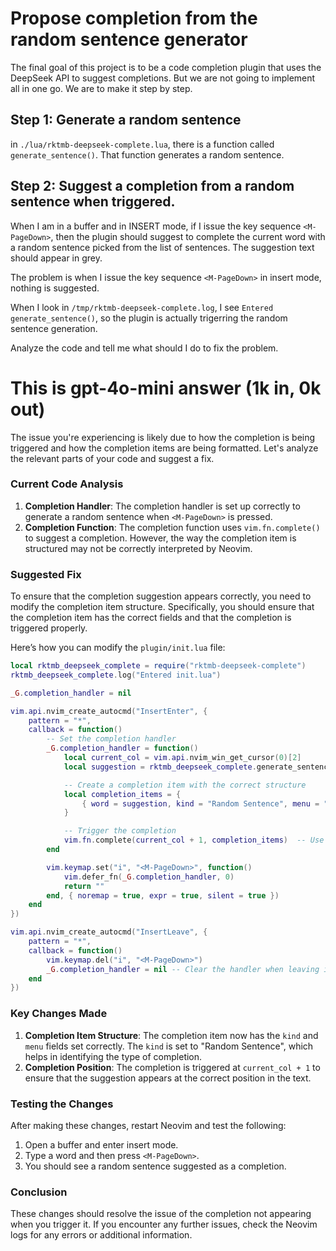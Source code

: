 # Propose completion from the random sentence generator

The final goal of this project is to be a code completion plugin that uses the DeepSeek API to suggest completions.
But we are not going to implement all in one go.
We are to make it step by step.

## Step 1: Generate a random sentence

in `./lua/rktmb-deepseek-complete.lua`, there is a function called `generate_sentence()`.
That function generates a random sentence.

## Step 2: Suggest a completion from a random sentence when triggered.

When I am in a buffer and in INSERT mode, if I issue the key sequence `<M-PageDown>`,
then the plugin should suggest to complete the current word with a random sentence 
picked from the list of sentences. The suggestion text should appear in grey.

The problem is when I issue the key sequence `<M-PageDown>` in insert mode, nothing is suggested.

When I look in `/tmp/rktmb-deepseek-complete.log`, I see `Entered generate_sentence()`, so the plugin is actually trigerring the random sentence generation.

Analyze the code and tell me what should I do to fix the problem.



# This is gpt-4o-mini answer (1k in, 0k out)

The issue you're experiencing is likely due to how the completion is being triggered and how the completion items are being formatted. Let's analyze the relevant parts of your code and suggest a fix.

### Current Code Analysis

1. **Completion Handler**: The completion handler is set up correctly to generate a random sentence when `<M-PageDown>` is pressed.
2. **Completion Function**: The completion function uses `vim.fn.complete()` to suggest a completion. However, the way the completion item is structured may not be correctly interpreted by Neovim.

### Suggested Fix

To ensure that the completion suggestion appears correctly, you need to modify the completion item structure. Specifically, you should ensure that the completion item has the correct fields and that the completion is triggered properly.

Here’s how you can modify the `plugin/init.lua` file:

```lua
local rktmb_deepseek_complete = require("rktmb-deepseek-complete")
rktmb_deepseek_complete.log("Entered init.lua")

_G.completion_handler = nil

vim.api.nvim_create_autocmd("InsertEnter", {
    pattern = "*",
    callback = function()
        -- Set the completion handler
        _G.completion_handler = function()
            local current_col = vim.api.nvim_win_get_cursor(0)[2]
            local suggestion = rktmb_deepseek_complete.generate_sentence()

            -- Create a completion item with the correct structure
            local completion_items = {
                { word = suggestion, kind = "Random Sentence", menu = "[random]", icase = 1 }
            }

            -- Trigger the completion
            vim.fn.complete(current_col + 1, completion_items)  -- Use current_col + 1 for the correct position
        end

        vim.keymap.set("i", "<M-PageDown>", function()
            vim.defer_fn(_G.completion_handler, 0)
            return ""
        end, { noremap = true, expr = true, silent = true })
    end
})

vim.api.nvim_create_autocmd("InsertLeave", {
    pattern = "*",
    callback = function()
        vim.keymap.del("i", "<M-PageDown>")
        _G.completion_handler = nil -- Clear the handler when leaving insert mode
    end
})
```

### Key Changes Made

1. **Completion Item Structure**: The completion item now has the `kind` and `menu` fields set correctly. The `kind` is set to "Random Sentence", which helps in identifying the type of completion.
2. **Completion Position**: The completion is triggered at `current_col + 1` to ensure that the suggestion appears at the correct position in the text.

### Testing the Changes

After making these changes, restart Neovim and test the following:

1. Open a buffer and enter insert mode.
2. Type a word and then press `<M-PageDown>`.
3. You should see a random sentence suggested as a completion.

### Conclusion

These changes should resolve the issue of the completion not appearing when you trigger it. If you encounter any further issues, check the Neovim logs for any errors or additional information.

